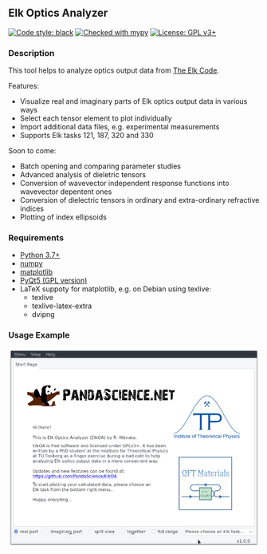 ## Elk Optics Analyzer
[![Code style: black](https://img.shields.io/badge/code%20style-black-000000.svg)](https://github.com/ambv/black)
[![Checked with mypy](http://www.mypy-lang.org/static/mypy_badge.svg)](http://mypy-lang.org/)
[![License: GPL v3+](https://img.shields.io/badge/license-GPL%20v3%2B-blue.svg)](http://www.gnu.org/licenses/gpl-3.0)

### Description
This tool helps to analyze optics output data from 
[The Elk Code](http://elk.sourceforge.net).

Features:

* Visualize real and imaginary parts of Elk optics output data in various ways
* Select each tensor element to plot individually
* Import additional data files, e.g. experimental measurements
* Supports Elk tasks 121, 187, 320 and 330 

Soon to come:

* Batch opening and comparing parameter studies
* Advanced analysis of dieletric tensors
* Conversion of wavevector independent response functions into wavevector
  depentent ones
* Conversion of dielectric tensors in ordinary and extra-ordinary refractive
  indices
* Plotting of index ellipsoids

### Requirements
* [Python 3.7+](https://www.python.org)
* [numpy](https://www.numpy.org/)
* [matplotlib](https://matplotlib.org)
* [PyQt5 (GPL version)](http://pyqt.sourceforge.net/Docs/PyQt5/installation.html)
* LaTeX suppoty for matplotlib, e.g. on Debian using texlive:
	* texlive
	* texlive-latex-extra
	* dvipng

### Usage Example
![](screenshots/basic.gif)
